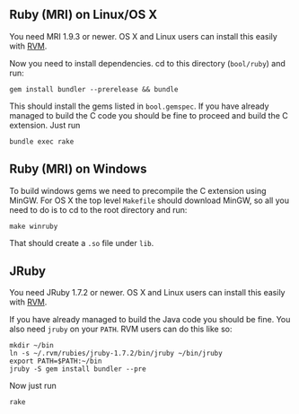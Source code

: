 ## Ruby (MRI) on Linux/OS X

You need MRI 1.9.3 or newer. OS X and Linux users can install this easily with [RVM](https://rvm.io/).

Now you need to install dependencies. cd to this directory (`bool/ruby`) and run:

```
gem install bundler --prerelease && bundle
```

This should install the gems listed in `bool.gemspec`. If you have already managed to build the C code you should be fine to
proceed and build the C extension. Just run

```
bundle exec rake
```

## Ruby (MRI) on Windows

To build windows gems we need to precompile the C extension using MinGW. For OS X the top level `Makefile` should download MinGW,
so all you need to do is to cd to the root directory and run:

```
make winruby
```

That should create a `.so` file under `lib`.

## JRuby 

You need JRuby 1.7.2 or newer. OS X and Linux users can install this easily with [RVM](https://rvm.io/).

If you have already managed to build the Java code you should be fine. You also need `jruby` on your `PATH`. RVM users can do this like so:

```
mkdir ~/bin
ln -s ~/.rvm/rubies/jruby-1.7.2/bin/jruby ~/bin/jruby
export PATH=$PATH:~/bin
jruby -S gem install bundler --pre
```

Now just run

```
rake
```

